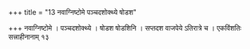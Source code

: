 +++
title = "13 नवाग्निष्टोमे पञ्चदशोक्थ्ये षोडश"

+++
नवाग्निष्टोमे । पञ्चदशोक्थ्ये । षोडश षोडशिनि । सप्तदश वाजपेये ऽतिरात्रे च । एकविंशतिः सत्त्राहीनानाम् १३